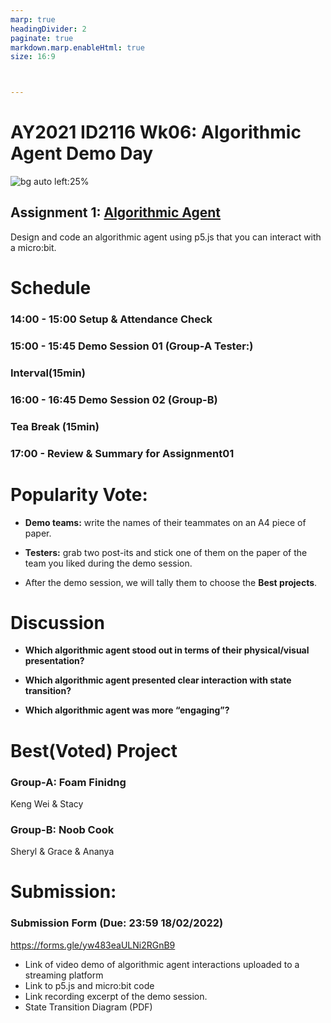 ```yaml
---
marp: true
headingDivider: 2
paginate: true
markdown.marp.enableHtml: true
size: 16:9



---
```

<!-- color: black -->


#  AY2021 ID2116 Wk06: Algorithmic Agent Demo Day

<link rel="stylesheet" type="text/css" href="//fonts.googleapis.com/css?family=Nunito" />
<link rel="stylesheet" href="../css/slidetemplate.css">

![bg auto left:25%](https://s3-us-west-2.amazonaws.com/slack-files2/avatars/2020-12-01/1536383585045_77e3ff5ae9fc37b361ef_132.png)


## Assignment 1: [Algorithmic Agent](https://www.notion.so/clementzheng/Assignment-1-Algorithmic-Agent-124c1134ed2241c8ac46a0153492e38c)

Design and code an algorithmic agent using p5.js that you can interact with a micro:bit.



#  Schedule

###  14:00 - 15:00  Setup & Attendance Check
### 15:00 - 15:45  Demo Session 01 (Group-A Tester:)
### Interval(15min)
### 16:00 - 16:45  Demo Session 02 (Group-B)
### Tea Break (15min)
### 17:00 - Review & Summary for Assignment01

# Popularity Vote:

- **Demo teams:** write the names of their teammates on an A4 piece of paper.

-  **Testers:**  grab two post-its and stick one of them on the paper of the team you liked during the demo session.

-  After the demo session, we will tally them to choose the **Best projects**. 

# Discussion
- **Which algorithmic agent stood out in terms of their physical/visual presentation?**

- **Which algorithmic agent presented clear interaction with state transition?**

- **Which algorithmic agent was more “engaging”?**


# Best(Voted) Project

### Group-A: Foam Finidng
Keng Wei & Stacy
### Group-B: Noob Cook
Sheryl & Grace & Ananya




# Submission:

### Submission Form (Due: 23:59 18/02/2022)
https://forms.gle/yw483eaULNi2RGnB9
- Link of video demo of algorithmic agent interactions uploaded to a streaming platform
- Link to p5.js and micro:bit code
- Link recording excerpt of the demo session.
- State Transition Diagram (PDF)
